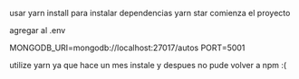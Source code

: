 usar yarn install para instalar dependencias
yarn star comienza el proyecto

agregar al .env

MONGODB_URI=mongodb://localhost:27017/autos
PORT=5001

utilize yarn ya que hace un mes instale y despues no pude volver a npm :(
